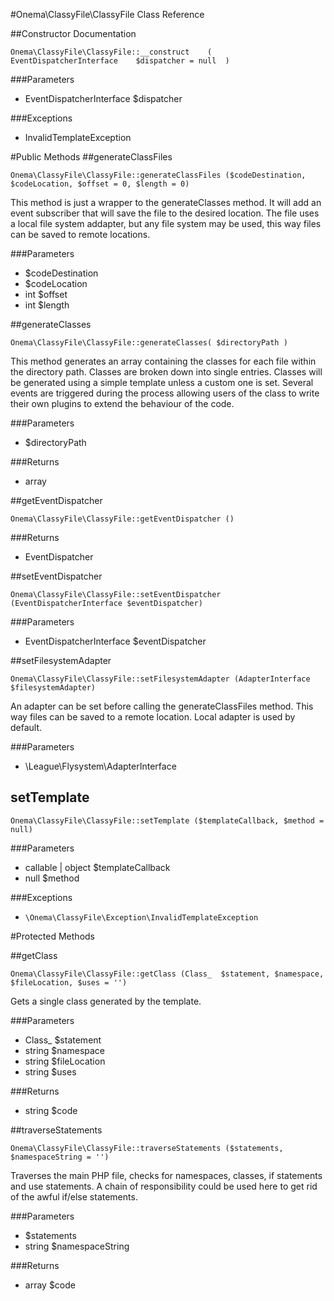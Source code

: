 #Onema\ClassyFile\ClassyFile Class Reference

##Constructor Documentation

```
Onema\ClassyFile\ClassyFile::__construct 	( 	EventDispatcherInterface  	$dispatcher = null	)
``` 	

###Parameters
 - EventDispatcherInterface	$dispatcher	

###Exceptions
 - InvalidTemplateException	

#Public Methods
##generateClassFiles
```
Onema\ClassyFile\ClassyFile::generateClassFiles ($codeDestination, $codeLocation, $offset = 0, $length = 0)
``` 		

This method is just a wrapper to the generateClasses method. It will add an event subscriber that will save the file to the desired location. The file uses a local file system addapter, but any file system may be used, this way files can be saved to remote locations.

###Parameters
 - $codeDestination	
 - $codeLocation	
 - int	$offset	
 - int	$length
 
  	
##generateClasses
```
Onema\ClassyFile\ClassyFile::generateClasses( $directoryPath )
```

This method generates an array containing the classes for each file within the directory path. Classes are broken down into single entries. Classes will be generated using a simple template unless a custom one is set. Several events are triggered during the process allowing users of the class to write their own plugins to extend the behaviour of the code.

###Parameters
 - $directoryPath 

###Returns 
 - array 
 
##getEventDispatcher
```
Onema\ClassyFile\ClassyFile::getEventDispatcher ()
```

###Returns
 - EventDispatcher 

##setEventDispatcher
```
Onema\ClassyFile\ClassyFile::setEventDispatcher (EventDispatcherInterface $eventDispatcher)
``` 

###Parameters
 - EventDispatcherInterface	$eventDispatcher	

##setFilesystemAdapter
```
Onema\ClassyFile\ClassyFile::setFilesystemAdapter (AdapterInterface $filesystemAdapter)
```

An adapter can be set before calling the generateClassFiles method. This way files can be saved to a remote location. Local adapter is used by default.

###Parameters
 - \League\Flysystem\AdapterInterface	

## setTemplate
```
Onema\ClassyFile\ClassyFile::setTemplate ($templateCallback, $method = null) 		
```

###Parameters
 - callable | object $templateCallback	
 - null $method	

###Exceptions
 - `\Onema\ClassyFile\Exception\InvalidTemplateException`	

#Protected Methods

##getClass
```
Onema\ClassyFile\ClassyFile::getClass (Class_  $statement, $namespace, $fileLocation, $uses = '')
``` 		

Gets a single class generated by the template.

###Parameters
 - Class_	$statement	
 - string	$namespace	
 - string	$fileLocation	
 - string	$uses	

###Returns
 - string $code

##traverseStatements
```
Onema\ClassyFile\ClassyFile::traverseStatements ($statements, $namespaceString = '')
```

Traverses the main PHP file, checks for namespaces, classes, if statements and use statements. A chain of responsibility could be used here to get rid of the awful if/else statements.

###Parameters
 - $statements	
 - string $namespaceString	

###Returns
 - array $code 


